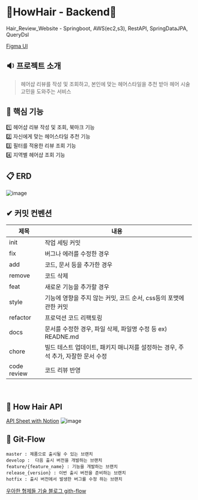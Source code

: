 # 🔮HowHair - Backend🔮
Hair_Review_Website - Springboot, AWS(ec2,s3), RestAPI, SpringDataJPA, QueryDsl

[Figma UI](https://www.figma.com/file/tgDHe7Pm4XidM0bZFo7Rh3/Untitled?node-id=1%3A6&t=lbE92Uo2l7qsbrpW-1)

## 🔉 프로젝트 소개
> 헤어샵 리뷰를 작성 및 조회하고, 본인에 맞는 헤어스타일을 추천 받아 헤어 시술 고민을 도와주는 서비스

## 📌 핵심 기능
1️⃣ 헤어샵 리뷰 작성 및 조회, 북마크 기능</br>
2️⃣ 자신에게 맞는 헤어스타일 추천 기능</br>
3️⃣ 필터를 적용한 리뷰 조회 기능</br>
4️⃣ 지역별 헤어샵 조회 기능</br>

## 📋 ERD
![image](https://user-images.githubusercontent.com/76419984/226435317-df2c1b88-0e77-41f7-988b-d126336c3d75.png)

## ✔ 커밋 컨벤션
|제목|내용|
|-|-|
|init|작업 세팅 커밋|
|fix|버그나 에러를 수정한 경우|
|add|코드, 문서 등을 추가한 경우|
|remove|코드 삭제|
|feat|새로운 기능을 추가할 경우|
|style|기능에 영향을 주지 않는 커밋, 코드 순서, css등의 포맷에 관한 커밋|
|refactor|프로덕션 코드 리팩토링|
|docs|문서를 수정한 경우, 파일 삭제, 파일명 수정 등 ex) READNE.md|
|chore|빌드 테스트 업데이트, 패키지 매니저를 설정하는 경우, 주석 추가, 자잘한 문서 수정|
|code review|코드 리뷰 반영|

</br>

## 🔳 How Hair API
[API Sheet with Notion](https://www.notion.so/parkhyeonji/HowHair-Api-Sheet-f3680a6cb00a4f70a651b4173b69ef68)
![image](https://user-images.githubusercontent.com/76419984/236071499-c9aa078f-126a-4cef-9150-dc836fd3a283.png)


## 🔀 Git-Flow
```
master : 제품으로 출시될 수 있는 브랜치
develop :  다음 출시 버전을 개발하는 브랜치
feature/{feature_name} : 기능을 개발하는 브랜치
release_{version} : 이번 출시 버전을 준비하는 브랜치
hotfix : 출시 버전에서 발생한 버그를 수정 하는 브랜치
```
[우아한 형제들 기술 블로그 gith-flow](https://techblog.woowahan.com/2553/)
